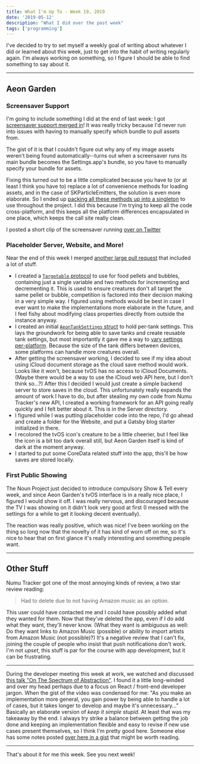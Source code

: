 ```yaml
---
title: What I'm Up To - Week 19, 2019
date: '2019-05-12'
description: "What I did over the past week"
tags: ['programming']
---
```


I've decided to try to set myself a weekly goal of writing about whatever I did or learned about this week, just to get into the habit of writing regularly again. I'm always working on something, so I figure I should be able to find something to say about it.

---

## Aeon Garden

### Screensaver Support

I'm going to include something I did at the end of last week: I got [screensaver support merged in](https://github.com/amiantos/aeongarden/commit/13bf01555bdae2b2b35657b9bcc83f0449b380e8)! It was really tricky because I'd never run into issues with having to manually specify which bundle to pull assets from.

The gist of it is that I couldn't figure out why any of my image assets weren't being found automatically--turns out when a screensaver runs its main bundle becomes the Settings.app's bundle, so you have to manually specify your bundle for assets.

Fixing this turned out to be a little complicated because you have to (or at least I think you have to) replace a lot of convenience methods for loading assets, and in the case of SKParticleEmitters, the solution is even more elaborate. So I ended up [packing all these methods up into a singleton](https://github.com/amiantos/aeongarden/blob/13bf01555bdae2b2b35657b9bcc83f0449b380e8/Aeon%20Garden%20Shared/Utilities/AeonAssetGrabber.swift) to use throughout the project. I did this because I'm trying to keep all the code cross-platform, and this keeps all the platform differences encapsulated in one place, which keeps the call site really clean.

I posted a short clip of the screensaver running [over on Twitter](https://twitter.com/amiantos/status/1125185082623311872)

### Placeholder Server, Website, and More!

Near the end of this week I merged [another large pull request](https://github.com/amiantos/aeongarden/pull/21) that included a lot of stuff.

* I created a [`Targetable` protocol](https://github.com/amiantos/aeongarden/blob/3749a15b08c5cb6fe8e6b2fa1660374728822e3c/Aeon%20Garden%20Shared/Nodes/AeonNodeProtocols.swift#L27) to use for food pellets and bubbles, containing just a single variable and two methods for incrementing and decrementing it. This is used to ensure creatures don't all target the same pellet or bubble, competition is factored into their decision making in a very simple way. I figured using methods would be best in case I ever want to make the implementations more elaborate in the future, and I feel fishy about modifying class properties directly from outside the instance anyway.
* I created an initial [`AeonTankSettings` struct](https://github.com/amiantos/aeongarden/blob/13bf01555bdae2b2b35657b9bcc83f0449b380e8/Aeon%20Garden%20Shared/Scenes/AeonTankSettings.swift#L14) to hold per-tank settings. This lays the groundwork for being able to save tanks and create reusable tank settings, but most importantly it gave me a way to [vary settings per-platform](https://github.com/amiantos/aeongarden/blob/3749a15b08c5cb6fe8e6b2fa1660374728822e3c/Aeon%20Garden%20Shared/Views/AeonViewController.swift#L23). Because the size of the tank differs between devices, some platforms can handle more creatures overall.
* After getting the screensaver working, I decided to see if my idea about using iCloud document storage as the cloud save method would work. Looks like it won't, because tvOS has no access to iCloud Documents. (Maybe there would be a way to use the iCloud web API here, but I don't think so...?) After this I decided I would just create a simple backend server to store saves in the cloud. This unfortunately really expands the amount of work I have to do, but after stealing my own code from Numu Tracker's new API, I created a working framework for an API going really quickly and I felt better about it. This is in the Server directory.
* I figured while I was putting placeholder code into the repo, I'd go ahead and create a folder for the Website, and put a Gatsby blog starter initialized in there.
* I recolored the tvOS icon's creature to be a little cheerier, but I feel like the icon is a bit too dark overall still, but Aeon Garden itself is kind of dark at the moment anyway.
* I started to put some CoreData related stuff into the app, this'll be how saves are stored locally.

### First Public Showing

The Noun Project just decided to introduce compulsory Show & Tell every week, and since Aeon Garden's tvOS interface is in a really nice place, I figured I would show it off. I was really nervous, and discouraged because the TV I was showing on it didn't look very good at first (I messed with the settings for a while to get it looking decent eventually). 

The reaction was really positive, which was nice! I've been working on the thing so long now that the novelty of it has kind of worn off on me, so it's nice to hear that on first glance it's really interesting and something people want.

---

## Other Stuff

Numu Tracker got one of the most annoying kinds of review, a two star review reading:

> Had to delete due to not having Amazon music as an option.

This user could have contacted me and I could have possibly added what they wanted for them. Now that they've deleted the app, even if I do add what they want, they'll never know. (What they want is ambiguous as well: Do they want links to Amazon Music (possible) or ability to import artists from Amazon Music (not possible)?) It's a negative review that I can't fix, joining the couple of people who insist that push notifications don't work. I'm not _upset_, this stuff is par for the course with app development, but it can be frustrating.

---

During the developer meeting this week at work, we watched and discussed [this talk "On The Spectrum of Abstraction"](https://www.youtube.com/watch?v=mVVNJKv9esE). I found it a little long-winded and over my head perhaps due to a focus on React / front-end developer jargon. When the gist of the video was condensed for me: "As you make an implementation more general, you gain power by being able to handle a lot of cases, but it takes longer to develop and maybe it's unnecessary..." Basically an elaborate version of _keep it simple stupid_. At least that was my takeaway by the end. I always try strike a balance between getting the job done and keeping an implementation flexible and easy to revise if new use cases present themselves, so I think I'm pretty good here. Someone else has some notes posted [over here in a gist](https://gist.github.com/markerikson/02d5846040a1bf4a02147990df3c3599) that might be worth reading.

---

That's about it for me this week. See you next week!

